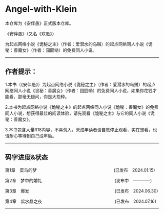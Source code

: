 # Angel-with-Klein
本仓库为《安伴愚》正式版本仓库。

《安伴愚》（又名《欢愚》）

为起点网络小说《诡秘之主》（作者：爱潜水的乌贼）的起点网络同人小说《诡秘：善魔女》（作者：囧囧呦）的免费同人小说。


---
## 作者提示：

1.本书（《安伴愚》）为起点网络小说《诡秘之主》（作者：爱潜水的乌贼）的起点网络同人小说《诡秘：善魔女》（作者：囧囧呦）的免费同人小说，如果你花钱才能看，那毫无疑问，你是大怨种。

2.本书为起点网络小说《诡秘之主》的起点网络同人小说《诡秘：善魔女》的免费同人小说，想获得最佳的阅读体验，请先观看《诡秘之主》与它的同人小说《诡秘：善魔女》。

3.本书包含大量R18内容，不喜勿入，未成年读者请自觉停止观看，实在想看，也请耐心等待到自己成年后。


---
## 码字进度&状态

第1章　菜鸟的梦　　　　　　　　　　　　　　　　　　(已发布　2024.01.15)

第2章　梦中的婚礼　　　　　　　　　　　　　　　　　(发布中　————)

第3章　爆发　　　　　　　　　　　　　　　　　　　　(已发布　2024.06.30)

第4章　紫水晶之夜　　　　　　　　　　　　　　　　　(已发布　2024.07.16)




---
